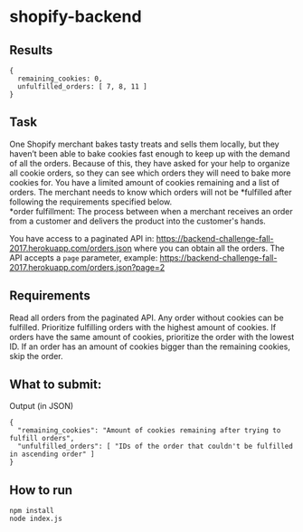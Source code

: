 # shopify-backend

## Results
```
{ 
  remaining_cookies: 0, 
  unfulfilled_orders: [ 7, 8, 11 ]
}
```

## Task
 One Shopify merchant bakes tasty treats and sells them locally, but they haven’t been able to bake cookies fast enough to keep up with the demand of all the orders.  Because of this, they have asked for your help to organize all cookie orders, so they can see which orders they will need to bake more cookies for.
You have a limited amount of cookies remaining and a list of orders. The merchant needs to know which orders will not be *fulfilled after following the requirements specified below.
 <br />
*order fulfillment: The process between when a merchant receives an order from a customer and delivers the product into the customer's hands. 

You have access to a paginated API in: https://backend-challenge-fall-2017.herokuapp.com/orders.json 
where you can obtain all the orders. The API accepts a `page` parameter, example: https://backend-challenge-fall-2017.herokuapp.com/orders.json?page=2

## Requirements

Read all orders from the paginated API.
Any order without cookies can be fulfilled.
Prioritize fulfilling orders with the highest amount of cookies.
If orders have the same amount of cookies, prioritize the order with the lowest ID.
If an order has an amount of cookies bigger than the remaining cookies, skip the order.



## What to submit: 

Output (in JSON)
```
{
  "remaining_cookies": "Amount of cookies remaining after trying to fulfill orders",
  "unfulfilled_orders": [ "IDs of the order that couldn't be fulfilled in ascending order" ]
}
```

## How to run
```
npm install
node index.js
```
